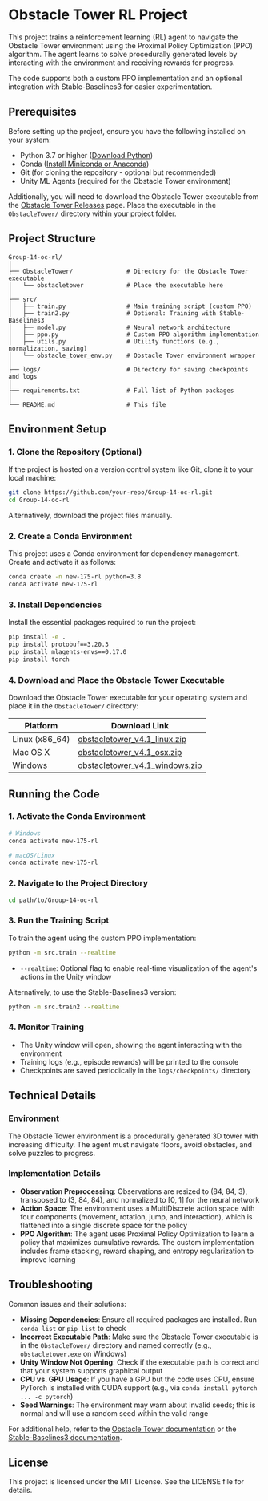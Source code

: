 # Obstacle Tower RL Project

This project trains a reinforcement learning (RL) agent to navigate the Obstacle Tower environment using the Proximal Policy Optimization (PPO) algorithm. The agent learns to solve procedurally generated levels by interacting with the environment and receiving rewards for progress.

The code supports both a custom PPO implementation and an optional integration with Stable-Baselines3 for easier experimentation.

## Prerequisites

Before setting up the project, ensure you have the following installed on your system:

* Python 3.7 or higher ([Download Python](https://www.python.org/downloads/))
* Conda ([Install Miniconda or Anaconda](https://docs.conda.io/en/latest/miniconda.html))
* Git (for cloning the repository - optional but recommended)
* Unity ML-Agents (required for the Obstacle Tower environment)

Additionally, you will need to download the Obstacle Tower executable from the [Obstacle Tower Releases](https://github.com/Unity-Technologies/obstacle-tower-env/releases) page. Place the executable in the `ObstacleTower/` directory within your project folder.

## Project Structure

```
Group-14-oc-rl/
│
├── ObstacleTower/               # Directory for the Obstacle Tower executable
│   └── obstacletower            # Place the executable here
│
├── src/
│   ├── train.py                 # Main training script (custom PPO)
│   ├── train2.py                # Optional: Training with Stable-Baselines3
│   ├── model.py                 # Neural network architecture
│   ├── ppo.py                   # Custom PPO algorithm implementation
│   ├── utils.py                 # Utility functions (e.g., normalization, saving)
│   └── obstacle_tower_env.py    # Obstacle Tower environment wrapper
│
├── logs/                        # Directory for saving checkpoints and logs
│
├── requirements.txt             # Full list of Python packages
│
└── README.md                    # This file
```

## Environment Setup

### 1. Clone the Repository (Optional)

If the project is hosted on a version control system like Git, clone it to your local machine:

```bash
git clone https://github.com/your-repo/Group-14-oc-rl.git
cd Group-14-oc-rl
```

Alternatively, download the project files manually.

### 2. Create a Conda Environment

This project uses a Conda environment for dependency management. Create and activate it as follows:

```bash
conda create -n new-175-rl python=3.8   
conda activate new-175-rl
```

### 3. Install Dependencies

Install the essential packages required to run the project:

```bash
pip install -e .
pip install protobuf==3.20.3
pip install mlagents-envs==0.17.0
pip install torch
```

### 4. Download and Place the Obstacle Tower Executable

Download the Obstacle Tower executable for your operating system and place it in the `ObstacleTower/` directory:

| Platform       | Download Link |
|---------------|---------------|
| Linux (x86_64) | [obstacletower_v4.1_linux.zip](https://storage.googleapis.com/obstacle-tower-build/v4.1/obstacletower_v4.1_linux.zip) |
| Mac OS X       | [obstacletower_v4.1_osx.zip](https://storage.googleapis.com/obstacle-tower-build/v4.1/obstacletower_v4.1_osx.zip) |
| Windows        | [obstacletower_v4.1_windows.zip](https://storage.googleapis.com/obstacle-tower-build/v4.1/obstacletower_v4.1_windows.zip) |

## Running the Code

### 1. Activate the Conda Environment

```bash
# Windows
conda activate new-175-rl

# macOS/Linux
conda activate new-175-rl
```

### 2. Navigate to the Project Directory

```bash
cd path/to/Group-14-oc-rl
```

### 3. Run the Training Script

To train the agent using the custom PPO implementation:

```bash
python -m src.train --realtime
```

* `--realtime`: Optional flag to enable real-time visualization of the agent's actions in the Unity window

Alternatively, to use the Stable-Baselines3 version:

```bash
python -m src.train2 --realtime
```

### 4. Monitor Training

* The Unity window will open, showing the agent interacting with the environment
* Training logs (e.g., episode rewards) will be printed to the console
* Checkpoints are saved periodically in the `logs/checkpoints/` directory

## Technical Details

### Environment

The Obstacle Tower environment is a procedurally generated 3D tower with increasing difficulty. The agent must navigate floors, avoid obstacles, and solve puzzles to progress.

### Implementation Details

* **Observation Preprocessing**: Observations are resized to (84, 84, 3), transposed to (3, 84, 84), and normalized to [0, 1] for the neural network
* **Action Space**: The environment uses a MultiDiscrete action space with four components (movement, rotation, jump, and interaction), which is flattened into a single discrete space for the policy
* **PPO Algorithm**: The agent uses Proximal Policy Optimization to learn a policy that maximizes cumulative rewards. The custom implementation includes frame stacking, reward shaping, and entropy regularization to improve learning

## Troubleshooting

Common issues and their solutions:

* **Missing Dependencies**: Ensure all required packages are installed. Run `conda list` or `pip list` to check
* **Incorrect Executable Path**: Make sure the Obstacle Tower executable is in the `ObstacleTower/` directory and named correctly (e.g., `obstacletower.exe` on Windows)
* **Unity Window Not Opening**: Check if the executable path is correct and that your system supports graphical output
* **CPU vs. GPU Usage**: If you have a GPU but the code uses CPU, ensure PyTorch is installed with CUDA support (e.g., via `conda install pytorch ... -c pytorch`)
* **Seed Warnings**: The environment may warn about invalid seeds; this is normal and will use a random seed within the valid range

For additional help, refer to the [Obstacle Tower documentation](https://github.com/Unity-Technologies/obstacle-tower-env) or the [Stable-Baselines3 documentation](https://stable-baselines3.readthedocs.io/en/master/).

## License

This project is licensed under the MIT License. See the LICENSE file for details.
